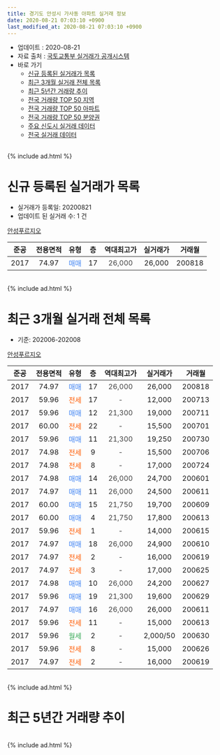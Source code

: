 ```yaml
---
title: 경기도 안성시 가사동 아파트 실거래 정보
date: 2020-08-21 07:03:10 +0900
last_modified_at: 2020-08-21 07:03:10 +0900
---
```


* 업데이트 : 2020-08-21
* 자료 출처 : [국토교통부 실거래가 공개시스템](http://rt.molit.go.kr)
* 바로 가기
    * [신규 등록된 실거래가 목록](#신규-등록된-실거래가-목록)
    * [최근 3개월 실거래 전체 목록](#최근-3개월-실거래-전체-목록)
    * [최근 5년간 거래량 추이](#최근-5년간-거래량-추이)
    * [전국 거래량 TOP 50 지역](https://inasie.github.io/apt-trade-info/최근-3개월-전국에서-가장-거래가-많이-발생한-지역)
    * [전국 거래량 TOP 50 아파트](https://inasie.github.io/apt-trade-info/최근-3개월-전국에서-가장-거래가-많이-발생한-아파트)
    * [전국 거래량 TOP 50 분양권](https://inasie.github.io/apt-trade-info/최근-3개월-전국에서-가장-거래가-많이-발생한-분양권)
    * [주요 신도시 실거래 데이터](https://inasie.github.io/apt-trade-info/주요-신도시)
    * [전국 실거래 데이터](https://inasie.github.io/apt-trade-info/전국)
<br>
{% include ad.html %}
<br>

# 신규 등록된 실거래가 목록
* 실거래가 등록일: 20200821
* 업데이트 된 실거래 수: 1 건


[안성푸르지오](https://search.naver.com/search.naver?query=%EA%B2%BD%EA%B8%B0%EB%8F%84+%EC%95%88%EC%84%B1%EC%8B%9C+%EA%B0%80%EC%82%AC%EB%8F%99+%EC%95%88%EC%84%B1%ED%91%B8%EB%A5%B4%EC%A7%80%EC%98%A4)

|준공|전용면적|유형|층|역대최고가|실거래가|거래월|
|:---:|:---:|:---:|:---:|:---:|:---:|:---:|
|2017|74.97|<span style="color:#4285f3">매매</span>|17|<span style="color:#444444">26,000</span>|26,000|200818|


<br>
{% include ad.html %}
<br>

# 최근 3개월 실거래 전체 목록
* 기준: 202006-202008


[안성푸르지오](https://search.naver.com/search.naver?query=%EA%B2%BD%EA%B8%B0%EB%8F%84+%EC%95%88%EC%84%B1%EC%8B%9C+%EA%B0%80%EC%82%AC%EB%8F%99+%EC%95%88%EC%84%B1%ED%91%B8%EB%A5%B4%EC%A7%80%EC%98%A4)

|준공|전용면적|유형|층|역대최고가|실거래가|거래월|
|:---:|:---:|:---:|:---:|:---:|:---:|:---:|
|2017|74.97|<span style="color:#4285f3">매매</span>|17|<span style="color:#444444">26,000</span>|26,000|200818|
|2017|59.96|<span style="color:#ff5a00">전세</span>|17|<span style="color:#444444">-</span>|12,000|200713|
|2017|59.96|<span style="color:#4285f3">매매</span>|12|<span style="color:#444444">21,300</span>|19,000|200711|
|2017|60.00|<span style="color:#ff5a00">전세</span>|22|<span style="color:#444444">-</span>|15,500|200701|
|2017|59.96|<span style="color:#4285f3">매매</span>|11|<span style="color:#444444">21,300</span>|19,250|200730|
|2017|74.98|<span style="color:#ff5a00">전세</span>|9|<span style="color:#444444">-</span>|15,500|200706|
|2017|74.98|<span style="color:#ff5a00">전세</span>|8|<span style="color:#444444">-</span>|17,000|200724|
|2017|74.98|<span style="color:#4285f3">매매</span>|14|<span style="color:#444444">26,000</span>|24,700|200601|
|2017|74.97|<span style="color:#4285f3">매매</span>|11|<span style="color:#444444">26,000</span>|24,500|200611|
|2017|60.00|<span style="color:#4285f3">매매</span>|15|<span style="color:#444444">21,750</span>|19,700|200609|
|2017|60.00|<span style="color:#4285f3">매매</span>|4|<span style="color:#444444">21,750</span>|17,800|200613|
|2017|59.96|<span style="color:#ff5a00">전세</span>|1|<span style="color:#444444">-</span>|14,000|200615|
|2017|74.97|<span style="color:#4285f3">매매</span>|18|<span style="color:#444444">26,000</span>|24,900|200610|
|2017|74.97|<span style="color:#ff5a00">전세</span>|2|<span style="color:#444444">-</span>|16,000|200619|
|2017|74.97|<span style="color:#ff5a00">전세</span>|3|<span style="color:#444444">-</span>|17,000|200625|
|2017|74.98|<span style="color:#4285f3">매매</span>|10|<span style="color:#444444">26,000</span>|24,200|200627|
|2017|59.96|<span style="color:#4285f3">매매</span>|19|<span style="color:#444444">21,300</span>|19,600|200629|
|2017|74.97|<span style="color:#4285f3">매매</span>|16|<span style="color:#444444">26,000</span>|26,000|200611|
|2017|59.96|<span style="color:#ff5a00">전세</span>|11|<span style="color:#444444">-</span>|15,000|200613|
|2017|59.96|<span style="color:#34a853">월세</span>|2|<span style="color:#444444">-</span>|2,000/50|200630|
|2017|59.96|<span style="color:#ff5a00">전세</span>|8|<span style="color:#444444">-</span>|15,000|200626|
|2017|74.97|<span style="color:#ff5a00">전세</span>|2|<span style="color:#444444">-</span>|16,000|200619|


<br>
{% include ad.html %}
<br>

# 최근 5년간 거래량 추이


<div style="width:100%;">
    <canvas id="deal_progress" height="200"></canvas>
</div>

<script>
new Chart(document.getElementById("deal_progress"), {
    type: 'line',
    data: {
        labels: ['201508','201509','201510','201511','201512','201601','201602','201603','201604','201605','201606','201607','201608','201609','201610','201611','201612','201701','201702','201703','201704','201705','201706','201707','201708','201709','201710','201711','201712','201801','201802','201803','201804','201805','201806','201807','201808','201809','201810','201811','201812','201901','201902','201903','201904','201905','201906','201907','201908','201909','201910','201911','201912','202001','202002','202003','202004','202005','202006','202007','202008'],
        datasets: [{
            label: '매매',
            pointRadius: 1,
            data: [0, 0, 0, 0, 0, 0, 0, 0, 0, 0, 0, 0, 0, 0, 0, 0, 0, 0, 0, 0, 0, 0, 0, 0, 0, 0, 0, 0, 0, 15, 4, 10, 10, 6, 3, 6, 1, 1, 1, 0, 0, 2, 2, 1, 1, 0, 2, 1, 3, 1, 2, 6, 5, 1, 1, 3, 1, 2, 8, 2, 1],
            borderColor: "rgba(255, 201, 14, 1)",
            backgroundColor: "rgba(255, 201, 14, 0.5)",
            fill: false,
            lineTension: 0
        },{
            label: '전월세',
            pointRadius: 1,
            data: [0, 0, 0, 0, 0, 0, 0, 0, 0, 0, 0, 0, 0, 0, 0, 0, 0, 0, 0, 0, 0, 0, 0, 0, 1, 0, 6, 9, 14, 32, 28, 27, 5, 10, 4, 4, 3, 2, 0, 1, 2, 1, 2, 7, 2, 2, 2, 4, 0, 1, 4, 5, 7, 7, 13, 3, 2, 4, 7, 4, 0],
            borderColor: "rgba(0, 141, 185, 1)",
            backgroundColor: "rgba(0, 141, 185, 0.5)",
            fill: false,
            lineTension: 0
        }
        ]
    },
    options: {
        responsive: true,
        title: {
            display: false
        },
        tooltips: {
            mode: 'index',
            intersect: false
        },
        hover: {
            mode: 'nearest',
            intersect: true
        },
        scales: {
            xAxes: [{
                display: true,
                scaleLabel: {
                    display: true,
                    labelString: '년/월'
                }
            }],
            yAxes: [{
                display: true,
                ticks: {
                    suggestedMin: 0,
                },
                scaleLabel: {
                    display: true,
                    labelString: '실거래 수'
                }
            }]
        }
    }
});

</script>


<br>
{% include ad.html %}
<br>


